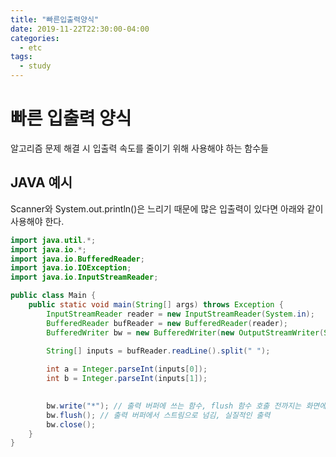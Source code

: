 ```yaml
---
title: "빠른입출력양식"
date: 2019-11-22T22:30:00-04:00
categories:
  - etc
tags:
  - study
---
```


# 빠른 입출력 양식

알고리즘 문제 해결 시 입출력 속도를 줄이기 위해 사용해야 하는 함수들

## JAVA 예시

Scanner와 System.out.println()은 느리기 때문에 많은 입출력이 있다면 아래와 같이 사용해야 한다.

```java
import java.util.*;
import java.io.*;
import java.io.BufferedReader;
import java.io.IOException;
import java.io.InputStreamReader;

public class Main {
    public static void main(String[] args) throws Exception {
        InputStreamReader reader = new InputStreamReader(System.in);
        BufferedReader bufReader = new BufferedReader(reader);
        BufferedWriter bw = new BufferedWriter(new OutputStreamWriter(System.out));

        String[] inputs = bufReader.readLine().split(" ");
        
        int a = Integer.parseInt(inputs[0]);
        int b = Integer.parseInt(inputs[1]);

        
        bw.write("*"); // 출력 버퍼에 쓰는 함수, flush 함수 호출 전까지는 화면에 나타나지 않는다
        bw.flush(); // 출력 버퍼에서 스트림으로 넘김, 실질적인 출력
        bw.close(); 
    }
}
```
